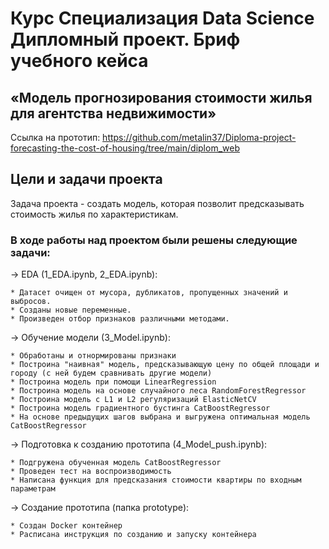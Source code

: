 # Курс Специализация Data Science Дипломный проект. Бриф учебного кейса 
## «Модель прогнозирования стоимости жилья для агентства недвижимости»

Ссылка на прототип: https://github.com/metalin37/Diploma-project-forecasting-the-cost-of-housing/tree/main/diplom_web

## Цели и задачи проекта

Задача проекта - создать модель, которая позволит предсказывать стоимость жилья по характеристикам.

### В ходе работы над проектом были решены следующие задачи:

→ EDA (1_EDA.ipynb, 2_EDA.ipynb):

    * Датасет очищен от мусора, дубликатов, пропущенных значений и выбросов.
    * Созданы новые переменные.
    * Произведен отбор признаков различными методами.

→ Обучение модели (3_Model.ipynb):

    * Обработаны и отнормированы признаки
    * Построина "наивная" модель, предсказывающую цену по общей площади и городу (с ней будем сравнивать другие модели)
    * Построина модель при помощи LinearRegression
    * Построина модель на основе случайного леса RandomForestRegressor
    * Построина модель с L1 и L2 регуляризаций ElasticNetCV
    * Построина модель градиентного бустинга CatBoostRegressor
    * На основе предыдущих шагов выбрана и выгружена оптимальная модель CatBoostRegressor

→ Подготовка к созданию прототипа (4_Model_push.ipynb):

    * Подгружена обученная модель CatBoostRegressor
    * Проведен тест на воспроизводимость
    * Написана функция для предсказания стоимости квартиры по входным параметрам

→ Создание прототипа (папка prototype):

    * Создан Docker контейнер 
    * Расписана инструкция по созданию и запуску контейнера

